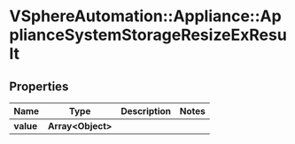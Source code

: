 # VSphereAutomation::Appliance::ApplianceSystemStorageResizeExResult

## Properties
Name | Type | Description | Notes
------------ | ------------- | ------------- | -------------
**value** | **Array&lt;Object&gt;** |  | 


